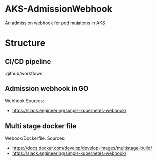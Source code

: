 # AKS-AdmissionWebhook
An admission webhook for pod mutations in AKS

# Structure
## CI/CD pipeline
.github/workflows

## Admission webhook in GO
Webhook
Sources: 
- https://slack.engineering/simple-kubernetes-webhook/
## Multi stage docker file
Webook/Dockerfile. 
Sources: 
- https://docs.docker.com/develop/develop-images/multistage-build/
- https://slack.engineering/simple-kubernetes-webhook/

